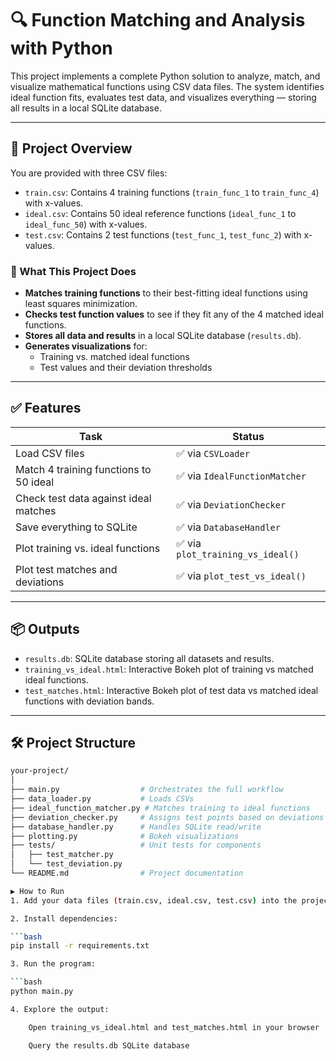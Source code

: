# 🔍 Function Matching and Analysis with Python

This project implements a complete Python solution to analyze, match, and visualize mathematical functions using CSV data files. The system identifies ideal function fits, evaluates test data, and visualizes everything — storing all results in a local SQLite database.

---

## 📂 Project Overview

You are provided with three CSV files:

- `train.csv`: Contains 4 training functions (`train_func_1` to `train_func_4`) with x-values.
- `ideal.csv`: Contains 50 ideal reference functions (`ideal_func_1` to `ideal_func_50`) with x-values.
- `test.csv`: Contains 2 test functions (`test_func_1`, `test_func_2`) with x-values.

### 🧠 What This Project Does

- **Matches training functions** to their best-fitting ideal functions using least squares minimization.
- **Checks test function values** to see if they fit any of the 4 matched ideal functions.
- **Stores all data and results** in a local SQLite database (`results.db`).
- **Generates visualizations** for:
  - Training vs. matched ideal functions
  - Test values and their deviation thresholds

---

## ✅ Features

| Task                                      | Status                         |
|-------------------------------------------|--------------------------------|
| Load CSV files                            | ✅ via `CSVLoader`             |
| Match 4 training functions to 50 ideal    | ✅ via `IdealFunctionMatcher`  |
| Check test data against ideal matches     | ✅ via `DeviationChecker`      |
| Save everything to SQLite                 | ✅ via `DatabaseHandler`       |
| Plot training vs. ideal functions         | ✅ via `plot_training_vs_ideal()` |
| Plot test matches and deviations          | ✅ via `plot_test_vs_ideal()`  |

---

## 📦 Outputs

- `results.db`: SQLite database storing all datasets and results.
- `training_vs_ideal.html`: Interactive Bokeh plot of training vs matched ideal functions.
- `test_matches.html`: Interactive Bokeh plot of test data vs matched ideal functions with deviation bands.

---

## 🛠 Project Structure

```bash
your-project/
│
├── main.py                  # Orchestrates the full workflow
├── data_loader.py           # Loads CSVs
├── ideal_function_matcher.py # Matches training to ideal functions
├── deviation_checker.py     # Assigns test points based on deviations
├── database_handler.py      # Handles SQLite read/write
├── plotting.py              # Bokeh visualizations
├── tests/                   # Unit tests for components
│   ├── test_matcher.py
│   └── test_deviation.py
└── README.md                # Project documentation

▶️ How to Run
1. Add your data files (train.csv, ideal.csv, test.csv) into the project directory.

2. Install dependencies:

```bash
pip install -r requirements.txt

3. Run the program:

```bash
python main.py

4. Explore the output:

    Open training_vs_ideal.html and test_matches.html in your browser

    Query the results.db SQLite database